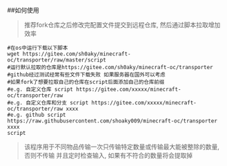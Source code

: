 ##如何使用
>推荐fork仓库之后修改完配置文件提交到远程仓库,
>然后通过脚本拉取增加效率
```shell script
#在os中运行下载以下脚本
wget https://gitee.com/sh0aky/minecraft-oc/transporter/raw/master/script
#运行默认拉取的仓库是https://gitee.com/sh0aky/minecraft-oc/transporter 
#github经过测试经常有些文件下载失败 如果服务器在国外可以考虑
#如果fork了想要拉取自己的仓库在script后面添加自己的仓库前缀
#e.g. 自定义仓库 script https://gitee.com/xxxxx/minecraft-oc/transporter/raw
#e.g. 自定义仓库和分支 script https://gitee.com/xxxxx/minecraft-oc/transporter/raw xxxx
#e.g. github script https://raw.githubusercontent.com/shoaky009/minecraft-oc/transporter xxxx
script
```

> 该程序用于不同物品传输一次只传输特定数量或传输最大能被整除的数量,否则不传输
> 并且定时检查输入, 如果有不符合的数量将会提取掉
